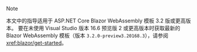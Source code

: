 > [!NOTE]
> 本文中的指导适用于 ASP.NET Core Blazor WebAssembly 模板 3.2 版或更高版本。 要在未使用 Visual Studio 版本 16.6 预览版 2 或更高版本时获取最新的 Blazor WebAssembly 模板（版本 `3.2.0-preview3.20168.3`），请参阅 <xref:blazor/get-started>。
